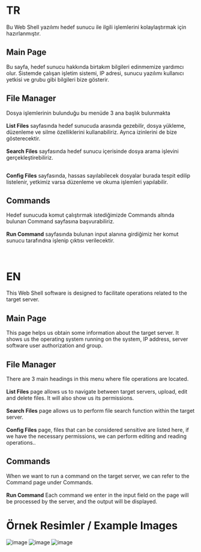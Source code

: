 <h1>TR</h1>
<p>Bu Web Shell yazılımı hedef sunucu ile ilgili işlemlerini kolaylaştırmak için hazırlanmıştır.</p>
<h2>Main Page</h2>
<p>
  Bu sayfa, hedef sunucu hakkında birtakım bilgileri edinmemize yardımcı olur. Sistemde çalışan işletim sistemi, IP adresi, sunucu yazılımı kullanıcı yetkisi ve grubu gibi bilgileri bize gösterir.
</p>

<h2>File Manager</h2>
<p>
  Dosya işlemlerinin bulunduğu bu menüde 3 ana başlık bulunmakta<br><br>
<strong>List Files</strong> sayfasında hedef sunucuda arasında gezebilir, dosya yükleme, düzenleme ve silme özelliklerini kullanabiliriz. Ayrıca izinlerini de bize gösterecektir.<br><br>
<strong>Search Files</strong> sayfasında hedef sunucu içerisinde dosya arama işlevini gerçekleştirebiliriz.<br><br>

  <strong>Config Files</strong> sayfasında, hassas sayılabilecek dosyalar burada tespit edilip listelenir, yetkimiz varsa düzenleme ve okuma işlemleri yapılabilir.
</p>

<h2>Commands</h2>
<p>
Hedef sunucuda komut çalıştırmak istediğimizde Commands altında bulunan Command sayfasına başvurabiliriz.<br><br>
<strong>Run Command</strong> sayfasında bulunan input alanına girdiğimiz her komut sunucu tarafındna işlenip çıktısı verilecektir.
</p>
<br>


<h1>EN</h1>
<p>This Web Shell software is designed to facilitate operations related to the target server.</p>
<h2>Main Page</h2>
<p>
This page helps us obtain some information about the target server. It shows us the operating system running on the system, IP address, server software user authorization and group.
</p>

<h2>File Manager</h2>
<p>
  There are 3 main headings in this menu where file operations are located.<br><br>
  <strong>List Files</strong> page allows us to navigate between target servers, upload, edit and delete files. It will also show us its permissions. <br><br>
  <strong>Search Files</strong> page allows us to perform file search function within the target server. <br><br>
  <strong>Config Files</strong> page, files that can be considered sensitive are listed here, if we have the necessary permissions, we can perform editing and reading operations..
</p>

<h2>Commands</h2>
<p>
  When we want to run a command on the target server, we can refer to the Command page under Commands.<br><br>
  <strong>Run Command</strong> Each command we enter in the input field on the page will be processed by the server, and the output will be displayed.
</p>
<h1>Örnek Resimler / Example Images</h1>

![image](https://github.com/user-attachments/assets/fdba16ee-b031-4cbf-b8e7-d0d210e372df)
![image](https://github.com/user-attachments/assets/c80d9ad8-987e-4334-b942-4dc9eb996087)
![image](https://github.com/user-attachments/assets/8fc7ca88-b06e-460c-9c8b-bdac93b8fdff)

